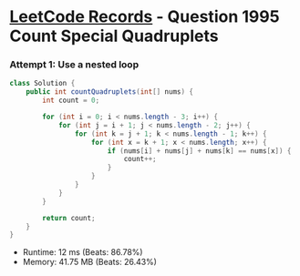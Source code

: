 # [LeetCode Records](../../README.md) - Question 1995 Count Special Quadruplets

### Attempt 1: Use a nested loop
```java
class Solution {
    public int countQuadruplets(int[] nums) {
        int count = 0;

        for (int i = 0; i < nums.length - 3; i++) {
            for (int j = i + 1; j < nums.length - 2; j++) {
                for (int k = j + 1; k < nums.length - 1; k++) {
                    for (int x = k + 1; x < nums.length; x++) {
                        if (nums[i] + nums[j] + nums[k] == nums[x]) {
                            count++;
                        }
                    }
                }
            }
        }

        return count;
    }
}
```
- Runtime: 12 ms (Beats: 86.78%)
- Memory: 41.75 MB (Beats: 26.43%)

<br>
